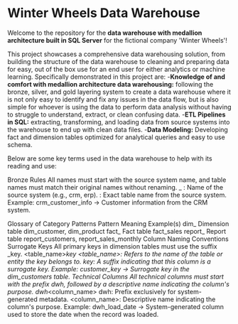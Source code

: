 # Winter Wheels Data Warehouse

Welcome to the repository for the **data warehouse with medallion architecture built in SQL Server** for the fictional company 'Winter Wheels'!  

This project showcases a comprehensive data warehousing solution, from building the structure of the data warehouse to cleaning and preparing 
data for easy, out of the box use for an end user for either analytics or machine learning.
Specifically demonstrated in this project are:
-**Knowledge of and comfort with medallion architecture data warehousing:** following the bronze, silver, and gold layering system to create a data warehouse
where it is not only easy to identify and fix any issues in the data flow, but is also simple for whoever is using the data to perform data analysis without 
having to struggle to understand, extract, or clean confusing data.
-**ETL Pipelines in SQL:** extracting, transforming, and loading data from source systems into the warehouse to end up with clean data files.
-**Data Modeling:** Developing fact and dimension tables optimized for analytical queries and easy to use schema.




Below are some key terms used in the data warehouse to help with its reading and use:




Bronze Rules
All names must start with the source system name, and table names must match their original names without renaming.
<sourcesystem>_<entity>
<sourcesystem>: Name of the source system (e.g., crm, erp).
<entity>: Exact table name from the source system.
Example: crm_customer_info → Customer information from the CRM system.

Glossary of Category Patterns
Pattern	Meaning	Example(s)
dim_	Dimension table	dim_customer, dim_product
fact_	Fact table	fact_sales
report_	Report table	report_customers, report_sales_monthly
Column Naming Conventions
Surrogate Keys
All primary keys in dimension tables must use the suffix _key.
<table_name>_key
<table_name>: Refers to the name of the table or entity the key belongs to.
_key: A suffix indicating that this column is a surrogate key.
Example: customer_key → Surrogate key in the dim_customers table.
Technical Columns
All technical columns must start with the prefix dwh_, followed by a descriptive name indicating the column's purpose.
dwh_<column_name>
dwh: Prefix exclusively for system-generated metadata.
<column_name>: Descriptive name indicating the column's purpose.
Example: dwh_load_date → System-generated column used to store the date when the record was loaded.
